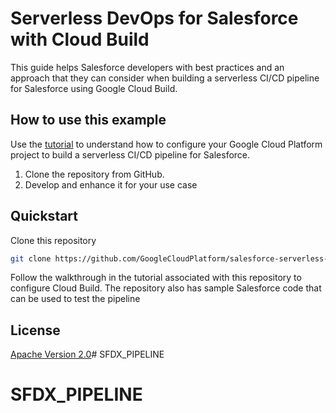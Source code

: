 # Serverless DevOps for Salesforce with Cloud Build

This guide helps Salesforce developers with best practices and an approach that
they  can consider when building a serverless CI/CD pipeline for Salesforce using
Google Cloud Build.

## How to use this example

Use the [tutorial](https://cloud.google.com/solutions/building-a-serverless-devops-pipeline-for-salesforce) to
understand how to configure your Google Cloud Platform project to build a
serverless CI/CD pipeline for Salesforce.

1.  Clone the repository from GitHub.
2.  Develop and enhance it for your use case

## Quickstart

Clone this repository

```sh
git clone https://github.com/GoogleCloudPlatform/salesforce-serverless-cicd-cloudbuild.git
```

Follow the walkthrough in the tutorial associated with this repository to
configure Cloud Build.
The repository also has sample Salesforce code that can be used to test
the pipeline

## License

[Apache Version 2.0](http://www.apache.org/licenses/LICENSE-2.0)# SFDX_PIPELINE
# SFDX_PIPELINE
